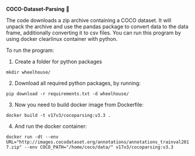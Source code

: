 __COCO-Dataset-Parsing__ 🥥

The code downloads a zip archive containing a COCO dataset. It will unpack the archive and use the pandas package to convert data to the data frame, additionally converting it to csv files. 
You can run this program by using docker clearlinux container with python.

To run the program:

1) Create a folder for python packages
  
  `mkdir wheelhouse/`

2) Download all required python packages, by running:

  `pip download -r requirements.txt -d wheelhouse/`

3) Now you need to build docker image from Dockerfile: 
  
  `docker build -t v17v3/cocoparsing:v3.3 .`

4) And run the docker container:

  `docker run -dt --env URL="http://images.cocodataset.org/annotations/annotations_trainval2017.zip" --env COCO_PATH="/home/coco/data/" v17v3/cocoparsing:v3.3`
